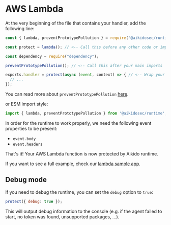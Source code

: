 # AWS Lambda

At the very beginning of the file that contains your handler, add the following line:

```js
const { lambda, preventPrototypePollution } = require("@aikidosec/runtime");

const protect = lambda(); // <-- Call this before any other code or imports

const dependency = require("dependency");

preventPrototypePollution(); // <-- Call this after your main imports

exports.handler = protect(async (event, context) => { // <-- Wrap your handler with protect
  // ...
});
```

You can read more about `preventPrototypePollution` [here](./prototype-pollution.md).

or ESM import style:

```js
import { lambda, preventPrototypePollution } from '@aikidosec/runtime';
```

In order for the runtime to work properly, we need the following event properties to be present:

* `event.body`
* `event.headers`

That's it! Your AWS Lambda function is now protected by Aikido runtime.

If you want to see a full example, check our [lambda sample app](../sample-apps/lambda-mongodb).

## Debug mode

If you need to debug the runtime, you can set the `debug` option to `true`:

```js
protect({ debug: true });
```

This will output debug information to the console (e.g. if the agent failed to start, no token was found, unsupported packages, ...).
